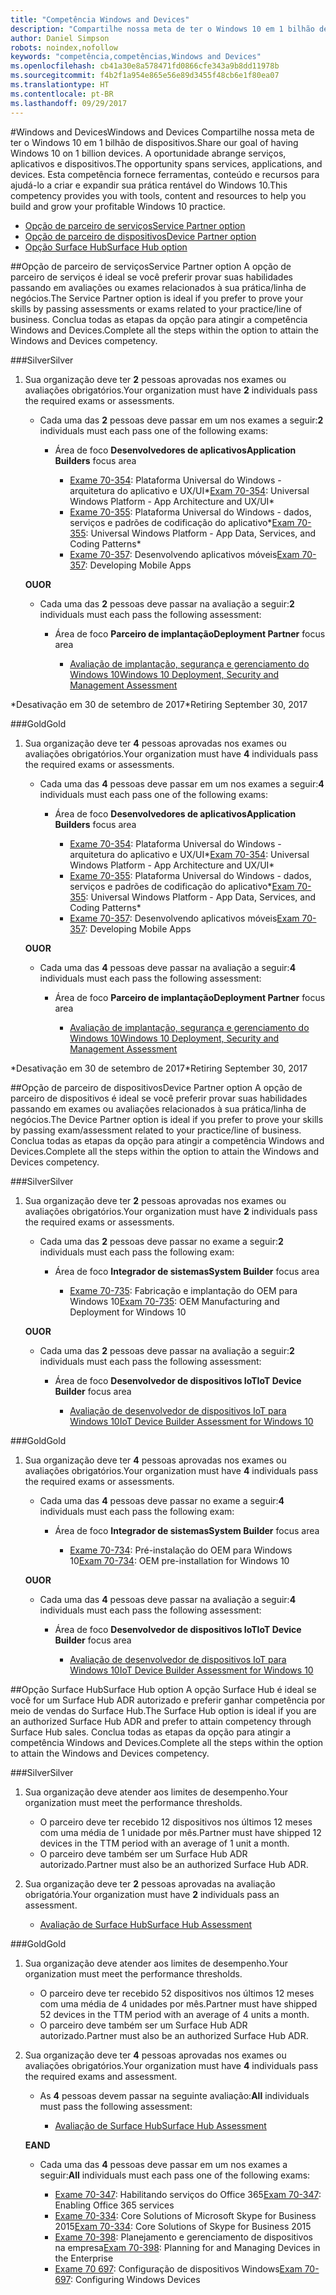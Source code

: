 ```yaml
---
title: "Competência Windows and Devices"
description: "Compartilhe nossa meta de ter o Windows 10 em 1 bilhão de dispositivos. A oportunidade abrange serviços, aplicativos e dispositivos. Esta competência fornece ferramentas, conteúdo e recursos para ajudá-lo a criar e expandir sua prática rentável do Windows 10."
author: Daniel Simpson
robots: noindex,nofollow
keywords: "competência,competências,Windows and Devices"
ms.openlocfilehash: cb41a30e8a578471fd0866cfe343a9b8dd11978b
ms.sourcegitcommit: f4b2f1a954e865e56e89d3455f48cb6e1f80ea07
ms.translationtype: HT
ms.contentlocale: pt-BR
ms.lasthandoff: 09/29/2017
---
```

#<a name="windows-and-devices"></a><span data-ttu-id="537b8-106">Windows and Devices</span><span class="sxs-lookup"><span data-stu-id="537b8-106">Windows and Devices</span></span> 
<span data-ttu-id="537b8-107">Compartilhe nossa meta de ter o Windows 10 em 1 bilhão de dispositivos.</span><span class="sxs-lookup"><span data-stu-id="537b8-107">Share our goal of having Windows 10 on 1 billion devices.</span></span> <span data-ttu-id="537b8-108">A oportunidade abrange serviços, aplicativos e dispositivos.</span><span class="sxs-lookup"><span data-stu-id="537b8-108">The opportunity spans services, applications, and devices.</span></span> <span data-ttu-id="537b8-109">Esta competência fornece ferramentas, conteúdo e recursos para ajudá-lo a criar e expandir sua prática rentável do Windows 10.</span><span class="sxs-lookup"><span data-stu-id="537b8-109">This competency provides you with tools, content and resources to help you build and grow your profitable Windows 10 practice.</span></span>

- [<span data-ttu-id="537b8-110">Opção de parceiro de serviços</span><span class="sxs-lookup"><span data-stu-id="537b8-110">Service Partner option</span></span>](#service-partner-option)
- [<span data-ttu-id="537b8-111">Opção de parceiro de dispositivos</span><span class="sxs-lookup"><span data-stu-id="537b8-111">Device Partner option</span></span>](#device-partner-option)
- [<span data-ttu-id="537b8-112">Opção Surface Hub</span><span class="sxs-lookup"><span data-stu-id="537b8-112">Surface Hub option</span></span>](#surface-hub-option)

##<a name="service-partner-option"></a><span data-ttu-id="537b8-113">Opção de parceiro de serviços</span><span class="sxs-lookup"><span data-stu-id="537b8-113">Service Partner option</span></span>
<span data-ttu-id="537b8-114">A opção de parceiro de serviços é ideal se você preferir provar suas habilidades passando em avaliações ou exames relacionados à sua prática/linha de negócios.</span><span class="sxs-lookup"><span data-stu-id="537b8-114">The Service Partner option is ideal if you prefer to prove your skills by passing assessments or exams related to your practice/line of business.</span></span> <span data-ttu-id="537b8-115">Conclua todas as etapas da opção para atingir a competência Windows and Devices.</span><span class="sxs-lookup"><span data-stu-id="537b8-115">Complete all the steps within the option to attain the Windows and Devices competency.</span></span>

###<a name="silver"></a><span data-ttu-id="537b8-116">Silver</span><span class="sxs-lookup"><span data-stu-id="537b8-116">Silver</span></span>
1. <span data-ttu-id="537b8-117">Sua organização deve ter **2** pessoas aprovadas nos exames ou avaliações obrigatórios.</span><span class="sxs-lookup"><span data-stu-id="537b8-117">Your organization must have **2** individuals pass the required exams or assessments.</span></span>

    - <span data-ttu-id="537b8-118">Cada uma das **2** pessoas deve passar em um nos exames a seguir:</span><span class="sxs-lookup"><span data-stu-id="537b8-118">**2** individuals must each pass one of the following exams:</span></span>

        - <span data-ttu-id="537b8-119">Área de foco **Desenvolvedores de aplicativos**</span><span class="sxs-lookup"><span data-stu-id="537b8-119">**Application Builders** focus area</span></span>

            - <span data-ttu-id="537b8-120">[Exame 70-354](https://www.microsoft.com/en-us/learning/exam-70-354.aspx): Plataforma Universal do Windows - arquitetura do aplicativo e UX/UI*</span><span class="sxs-lookup"><span data-stu-id="537b8-120">[Exam 70-354](https://www.microsoft.com/en-us/learning/exam-70-354.aspx): Universal Windows Platform - App Architecture and UX/UI*</span></span>
            - <span data-ttu-id="537b8-121">[Exame 70-355](https://www.microsoft.com/en-us/learning/exam-70-355.aspx): Plataforma Universal do Windows - dados, serviços e padrões de codificação do aplicativo*</span><span class="sxs-lookup"><span data-stu-id="537b8-121">[Exam 70-355](https://www.microsoft.com/en-us/learning/exam-70-355.aspx): Universal Windows Platform - App Data, Services, and Coding Patterns*</span></span>
            - <span data-ttu-id="537b8-122">[Exame 70-357](https://www.microsoft.com/en-us/learning/exam-70-357.aspx): Desenvolvendo aplicativos móveis</span><span class="sxs-lookup"><span data-stu-id="537b8-122">[Exam 70-357](https://www.microsoft.com/en-us/learning/exam-70-357.aspx): Developing Mobile Apps</span></span>

    **<span data-ttu-id="537b8-123">OU</span><span class="sxs-lookup"><span data-stu-id="537b8-123">OR</span></span>**

    - <span data-ttu-id="537b8-124">Cada uma das **2** pessoas deve passar na avaliação a seguir:</span><span class="sxs-lookup"><span data-stu-id="537b8-124">**2** individuals must each pass the following assessment:</span></span>

        - <span data-ttu-id="537b8-125">Área de foco **Parceiro de implantação**</span><span class="sxs-lookup"><span data-stu-id="537b8-125">**Deployment Partner** focus area</span></span>

            - [<span data-ttu-id="537b8-126">Avaliação de implantação, segurança e gerenciamento do Windows 10</span><span class="sxs-lookup"><span data-stu-id="537b8-126">Windows 10 Deployment, Security and Management Assessment</span></span>](https://partneruniversity.microsoft.com/?whr=uri:MicrosoftAccount&courseId=16022&scoId=eGcisv8BC_3806265419)

<span data-ttu-id="537b8-127">*Desativação em 30 de setembro de 2017</span><span class="sxs-lookup"><span data-stu-id="537b8-127">*Retiring September 30, 2017</span></span>

###<a name="gold"></a><span data-ttu-id="537b8-128">Gold</span><span class="sxs-lookup"><span data-stu-id="537b8-128">Gold</span></span>
1. <span data-ttu-id="537b8-129">Sua organização deve ter **4** pessoas aprovadas nos exames ou avaliações obrigatórios.</span><span class="sxs-lookup"><span data-stu-id="537b8-129">Your organization must have **4** individuals pass the required exams or assessments.</span></span>
    - <span data-ttu-id="537b8-130">Cada uma das **4** pessoas deve passar em um nos exames a seguir:</span><span class="sxs-lookup"><span data-stu-id="537b8-130">**4** individuals must each pass one of the following exams:</span></span>
        - <span data-ttu-id="537b8-131">Área de foco **Desenvolvedores de aplicativos**</span><span class="sxs-lookup"><span data-stu-id="537b8-131">**Application Builders** focus area</span></span>

            - <span data-ttu-id="537b8-132">[Exame 70-354](https://www.microsoft.com/en-us/learning/exam-70-354.aspx): Plataforma Universal do Windows - arquitetura do aplicativo e UX/UI*</span><span class="sxs-lookup"><span data-stu-id="537b8-132">[Exam 70-354](https://www.microsoft.com/en-us/learning/exam-70-354.aspx): Universal Windows Platform - App Architecture and UX/UI*</span></span>
            - <span data-ttu-id="537b8-133">[Exame 70-355](https://www.microsoft.com/en-us/learning/exam-70-355.aspx): Plataforma Universal do Windows - dados, serviços e padrões de codificação do aplicativo*</span><span class="sxs-lookup"><span data-stu-id="537b8-133">[Exam 70-355](https://www.microsoft.com/en-us/learning/exam-70-355.aspx): Universal Windows Platform - App Data, Services, and Coding Patterns*</span></span>
            - <span data-ttu-id="537b8-134">[Exame 70-357](https://www.microsoft.com/en-us/learning/exam-70-357.aspx): Desenvolvendo aplicativos móveis</span><span class="sxs-lookup"><span data-stu-id="537b8-134">[Exam 70-357](https://www.microsoft.com/en-us/learning/exam-70-357.aspx): Developing Mobile Apps</span></span>

    **<span data-ttu-id="537b8-135">OU</span><span class="sxs-lookup"><span data-stu-id="537b8-135">OR</span></span>**

    - <span data-ttu-id="537b8-136">Cada uma das **4** pessoas deve passar na avaliação a seguir:</span><span class="sxs-lookup"><span data-stu-id="537b8-136">**4** individuals must each pass the following assessment:</span></span>

        - <span data-ttu-id="537b8-137">Área de foco **Parceiro de implantação**</span><span class="sxs-lookup"><span data-stu-id="537b8-137">**Deployment Partner** focus area</span></span>

            - [<span data-ttu-id="537b8-138">Avaliação de implantação, segurança e gerenciamento do Windows 10</span><span class="sxs-lookup"><span data-stu-id="537b8-138">Windows 10 Deployment, Security and Management Assessment</span></span>](https://partneruniversity.microsoft.com/?whr=uri:MicrosoftAccount&courseId=16022&scoId=eGcisv8BC_3806265419)

<span data-ttu-id="537b8-139">*Desativação em 30 de setembro de 2017</span><span class="sxs-lookup"><span data-stu-id="537b8-139">*Retiring September 30, 2017</span></span>

##<a name="device-partner-option"></a><span data-ttu-id="537b8-140">Opção de parceiro de dispositivos</span><span class="sxs-lookup"><span data-stu-id="537b8-140">Device Partner option</span></span>
<span data-ttu-id="537b8-141">A opção de parceiro de dispositivos é ideal se você preferir provar suas habilidades passando em exames ou avaliações relacionados à sua prática/linha de negócios.</span><span class="sxs-lookup"><span data-stu-id="537b8-141">The Device Partner option is ideal if you prefer to prove your skills by passing exam/assessment related to your practice/line of business.</span></span> <span data-ttu-id="537b8-142">Conclua todas as etapas da opção para atingir a competência Windows and Devices.</span><span class="sxs-lookup"><span data-stu-id="537b8-142">Complete all the steps within the option to attain the Windows and Devices competency.</span></span>

###<a name="silver"></a><span data-ttu-id="537b8-143">Silver</span><span class="sxs-lookup"><span data-stu-id="537b8-143">Silver</span></span>
1. <span data-ttu-id="537b8-144">Sua organização deve ter **2** pessoas aprovadas nos exames ou avaliações obrigatórios.</span><span class="sxs-lookup"><span data-stu-id="537b8-144">Your organization must have **2** individuals pass the required exams or assessments.</span></span>

    - <span data-ttu-id="537b8-145">Cada uma das **2** pessoas deve passar no exame a seguir:</span><span class="sxs-lookup"><span data-stu-id="537b8-145">**2** individuals must each pass the following exam:</span></span>

        - <span data-ttu-id="537b8-146">Área de foco **Integrador de sistemas**</span><span class="sxs-lookup"><span data-stu-id="537b8-146">**System Builder** focus area</span></span>

            - <span data-ttu-id="537b8-147">[Exame 70-735](https://www.microsoft.com/en-us/learning/exam-70-735.aspx): Fabricação e implantação do OEM para Windows 10</span><span class="sxs-lookup"><span data-stu-id="537b8-147">[Exam 70-735](https://www.microsoft.com/en-us/learning/exam-70-735.aspx): OEM Manufacturing and Deployment for Windows 10</span></span>

    **<span data-ttu-id="537b8-148">OU</span><span class="sxs-lookup"><span data-stu-id="537b8-148">OR</span></span>**

    - <span data-ttu-id="537b8-149">Cada uma das **2** pessoas deve passar na avaliação a seguir:</span><span class="sxs-lookup"><span data-stu-id="537b8-149">**2** individuals must each pass the following assessment:</span></span>

        - <span data-ttu-id="537b8-150">Área de foco **Desenvolvedor de dispositivos IoT**</span><span class="sxs-lookup"><span data-stu-id="537b8-150">**IoT Device Builder** focus area</span></span>

            - [<span data-ttu-id="537b8-151">Avaliação de desenvolvedor de dispositivos IoT para Windows 10</span><span class="sxs-lookup"><span data-stu-id="537b8-151">IoT Device Builder Assessment for Windows 10</span></span>](https://partneruniversity.microsoft.com/?whr=uri:MicrosoftAccount&courseId=15887&scoId=mwJPK2B8B_9004778676)

###<a name="gold"></a><span data-ttu-id="537b8-152">Gold</span><span class="sxs-lookup"><span data-stu-id="537b8-152">Gold</span></span>
1. <span data-ttu-id="537b8-153">Sua organização deve ter **4** pessoas aprovadas nos exames ou avaliações obrigatórios.</span><span class="sxs-lookup"><span data-stu-id="537b8-153">Your organization must have **4** individuals pass the required exams or assessments.</span></span>

    - <span data-ttu-id="537b8-154">Cada uma das **4** pessoas deve passar no exame a seguir:</span><span class="sxs-lookup"><span data-stu-id="537b8-154">**4** individuals must each pass the following exam:</span></span>

        - <span data-ttu-id="537b8-155">Área de foco **Integrador de sistemas**</span><span class="sxs-lookup"><span data-stu-id="537b8-155">**System Builder** focus area</span></span>

            - <span data-ttu-id="537b8-156">[Exame 70-734](https://www.microsoft.com/en-us/learning/exam-70-734.aspx): Pré-instalação do OEM para Windows 10</span><span class="sxs-lookup"><span data-stu-id="537b8-156">[Exam 70-734](https://www.microsoft.com/en-us/learning/exam-70-734.aspx): OEM pre-installation for Windows 10</span></span>

    **<span data-ttu-id="537b8-157">OU</span><span class="sxs-lookup"><span data-stu-id="537b8-157">OR</span></span>**

    - <span data-ttu-id="537b8-158">Cada uma das **4** pessoas deve passar na avaliação a seguir:</span><span class="sxs-lookup"><span data-stu-id="537b8-158">**4** individuals must each pass the following assessment:</span></span>

        - <span data-ttu-id="537b8-159">Área de foco **Desenvolvedor de dispositivos IoT**</span><span class="sxs-lookup"><span data-stu-id="537b8-159">**IoT Device Builder** focus area</span></span>
        
            - [<span data-ttu-id="537b8-160">Avaliação de desenvolvedor de dispositivos IoT para Windows 10</span><span class="sxs-lookup"><span data-stu-id="537b8-160">IoT Device Builder Assessment for Windows 10</span></span>](https://partneruniversity.microsoft.com/?whr=uri:MicrosoftAccount&courseId=15887&scoId=mwJPK2B8B_9004778676)

##<a name="surface-hub-option"></a><span data-ttu-id="537b8-161">Opção Surface Hub</span><span class="sxs-lookup"><span data-stu-id="537b8-161">Surface Hub option</span></span>
<span data-ttu-id="537b8-162">A opção Surface Hub é ideal se você for um Surface Hub ADR autorizado e preferir ganhar competência por meio de vendas do Surface Hub.</span><span class="sxs-lookup"><span data-stu-id="537b8-162">The Surface Hub option is ideal if you are an authorized Surface Hub ADR and prefer to attain competency through Surface Hub sales.</span></span> <span data-ttu-id="537b8-163">Conclua todas as etapas da opção para atingir a competência Windows and Devices.</span><span class="sxs-lookup"><span data-stu-id="537b8-163">Complete all the steps within the option to attain the Windows and Devices competency.</span></span>

###<a name="silver"></a><span data-ttu-id="537b8-164">Silver</span><span class="sxs-lookup"><span data-stu-id="537b8-164">Silver</span></span>
1. <span data-ttu-id="537b8-165">Sua organização deve atender aos limites de desempenho.</span><span class="sxs-lookup"><span data-stu-id="537b8-165">Your organization must meet the performance thresholds.</span></span>

    - <span data-ttu-id="537b8-166">O parceiro deve ter recebido 12 dispositivos nos últimos 12 meses com uma média de 1 unidade por mês.</span><span class="sxs-lookup"><span data-stu-id="537b8-166">Partner must have shipped 12 devices in the TTM period with an average of 1 unit a month.</span></span>
    - <span data-ttu-id="537b8-167">O parceiro deve também ser um Surface Hub ADR autorizado.</span><span class="sxs-lookup"><span data-stu-id="537b8-167">Partner must also be an authorized Surface Hub ADR.</span></span>

2. <span data-ttu-id="537b8-168">Sua organização deve ter **2** pessoas aprovadas na avaliação obrigatória.</span><span class="sxs-lookup"><span data-stu-id="537b8-168">Your organization must have **2** individuals pass an assessment.</span></span>

    - [<span data-ttu-id="537b8-169">Avaliação de Surface Hub</span><span class="sxs-lookup"><span data-stu-id="537b8-169">Surface Hub Assessment</span></span>](https://PartnerUniversity.microsoft.com?whr=uri:MicrosoftAccount&courseId=16722&scoId=jcNMRQouC_5906265419)


###<a name="gold"></a><span data-ttu-id="537b8-170">Gold</span><span class="sxs-lookup"><span data-stu-id="537b8-170">Gold</span></span>
1. <span data-ttu-id="537b8-171">Sua organização deve atender aos limites de desempenho.</span><span class="sxs-lookup"><span data-stu-id="537b8-171">Your organization must meet the performance thresholds.</span></span>

    - <span data-ttu-id="537b8-172">O parceiro deve ter recebido 52 dispositivos nos últimos 12 meses com uma média de 4 unidades por mês.</span><span class="sxs-lookup"><span data-stu-id="537b8-172">Partner must have shipped 52 devices in the TTM period with an average of 4 units a month.</span></span>
    - <span data-ttu-id="537b8-173">O parceiro deve também ser um Surface Hub ADR autorizado.</span><span class="sxs-lookup"><span data-stu-id="537b8-173">Partner must also be an authorized Surface Hub ADR.</span></span>

2. <span data-ttu-id="537b8-174">Sua organização deve ter **4** pessoas aprovadas nos exames ou avaliações obrigatórios.</span><span class="sxs-lookup"><span data-stu-id="537b8-174">Your organization must have **4** individuals pass the required exams and assessment.</span></span>

    - <span data-ttu-id="537b8-175">As **4** pessoas devem passar na seguinte avaliação:</span><span class="sxs-lookup"><span data-stu-id="537b8-175">**All** individuals must pass the following assessment:</span></span>
    
        - [<span data-ttu-id="537b8-176">Avaliação de Surface Hub</span><span class="sxs-lookup"><span data-stu-id="537b8-176">Surface Hub Assessment</span></span>](https://PartnerUniversity.microsoft.com?whr=uri:MicrosoftAccount&courseId=16722&scoId=jcNMRQouC_5906265419)
    
    **<span data-ttu-id="537b8-177">E</span><span class="sxs-lookup"><span data-stu-id="537b8-177">AND</span></span>**

    - <span data-ttu-id="537b8-178">Cada uma das **4** pessoas deve passar em um nos exames a seguir:</span><span class="sxs-lookup"><span data-stu-id="537b8-178">**All** individuals must each pass one of the following exams:</span></span>

        - <span data-ttu-id="537b8-179">[Exame 70-347](https://www.microsoft.com/en-us/learning/exam-70-347.aspx): Habilitando serviços do Office 365</span><span class="sxs-lookup"><span data-stu-id="537b8-179">[Exam 70-347](https://www.microsoft.com/en-us/learning/exam-70-347.aspx): Enabling Office 365 services</span></span>
        - <span data-ttu-id="537b8-180">[Exame 70-334](https://www.microsoft.com/en-us/learning/exam-70-334.aspx): Core Solutions of Microsoft Skype for Business 2015</span><span class="sxs-lookup"><span data-stu-id="537b8-180">[Exam 70-334](https://www.microsoft.com/en-us/learning/exam-70-334.aspx): Core Solutions of Skype for Business 2015</span></span> 
        - <span data-ttu-id="537b8-181">[Exame 70-398](https://www.microsoft.com/en-us/learning/exam-70-398.aspx): Planejamento e gerenciamento de dispositivos na empresa</span><span class="sxs-lookup"><span data-stu-id="537b8-181">[Exam 70-398](https://www.microsoft.com/en-us/learning/exam-70-398.aspx): Planning for and Managing Devices in the Enterprise</span></span>
        - <span data-ttu-id="537b8-182">[Exame 70 697](https://www.microsoft.com/en-us/learning/exam-70-697.aspx): Configuração de dispositivos Windows</span><span class="sxs-lookup"><span data-stu-id="537b8-182">[Exam 70-697](https://www.microsoft.com/en-us/learning/exam-70-697.aspx): Configuring Windows Devices</span></span> 



      



 


